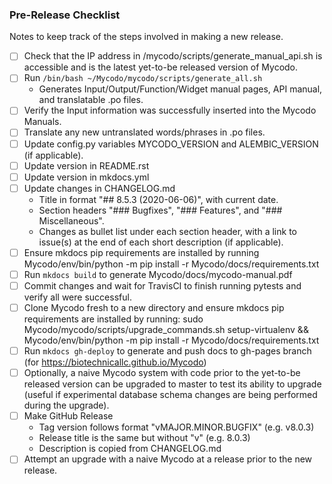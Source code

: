 ### Pre-Release Checklist

Notes to keep track of the steps involved in making a new release.

 - [ ] Check that the IP address in /mycodo/scripts/generate_manual_api.sh is accessible and is the latest yet-to-be released version of Mycodo.
 - [ ] Run ```/bin/bash ~/Mycodo/mycodo/scripts/generate_all.sh```
   - Generates Input/Output/Function/Widget manual pages, API manual, and translatable .po files.
 - [ ] Verify the Input information was successfully inserted into the Mycodo Manuals.
 - [ ] Translate any new untranslated words/phrases in .po files.
 - [ ] Update config.py variables MYCODO_VERSION and ALEMBIC_VERSION (if applicable).
 - [ ] Update version in README.rst
 - [ ] Update version in mkdocs.yml
 - [ ] Update changes in CHANGELOG.md
   - Title in format "## 8.5.3 (2020-06-06)", with current date.
   - Section headers "### Bugfixes", "### Features", and "### Miscellaneous".
   - Changes as bullet list under each section header, with a link to issue(s) at the end of each short description (if applicable).
 - [ ] Ensure mkdocs pip requirements are installed by running Mycodo/env/bin/python -m pip install -r Mycodo/docs/requirements.txt
 - [ ] Run ```mkdocs build``` to generate Mycodo/docs/mycodo-manual.pdf
 - [ ] Commit changes and wait for TravisCI to finish running pytests and verify all were successful.
 - [ ] Clone Mycodo fresh to a new directory and ensure mkdocs pip requirements are installed by running: sudo Mycodo/mycodo/scripts/upgrade_commands.sh setup-virtualenv && Mycodo/env/bin/python -m pip install -r Mycodo/docs/requirements.txt
 - [ ] Run ```mkdocs gh-deploy``` to generate and push docs to gh-pages branch (for https://biotechnicallc.github.io/Mycodo)
 - [ ] Optionally, a naive Mycodo system with code prior to the yet-to-be released version can be upgraded to master to test its ability to upgrade (useful if experimental database schema changes are being performed during the upgrade).
 - [ ] Make GitHub Release
   - Tag version follows format "vMAJOR.MINOR.BUGFIX" (e.g. v8.0.3)
   - Release title is the same but without "v" (e.g. 8.0.3)
   - Description is copied from CHANGELOG.md
 - [ ] Attempt an upgrade with a naive Mycodo at a release prior to the new release.
